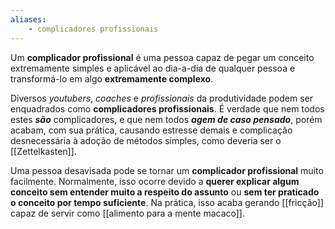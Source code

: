 ```yaml
---
aliases: 
	- complicadores profissionais
---
```


Um **complicador profissional** é uma pessoa capaz de pegar um conceito extremamente simples e aplicável ao dia-a-dia de qualquer pessoa e transformá-lo em algo **extremamente complexo**.

Diversos _youtubers_, _coaches_ e _profissionais_  da produtividade podem ser enquadrados como **complicadores profissionais**. É verdade que nem todos estes _**são**_ complicadores, e que nem todos **_agem de caso pensado_**, porém acabam, com sua prática, causando estresse demais e complicação desnecessária à adoção de métodos simples, como deveria ser o [[Zettelkasten]].

Uma pessoa desavisada pode se tornar um **complicador profissional** muito facilmente. Normalmente, isso ocorre devido a **querer explicar algum conceito sem entender muito a respeito do assunto** ou **sem ter praticado o conceito por tempo suficiente**. Na prática, isso acaba gerando [[fricção]] capaz de servir como [[alimento para a mente macaco]].